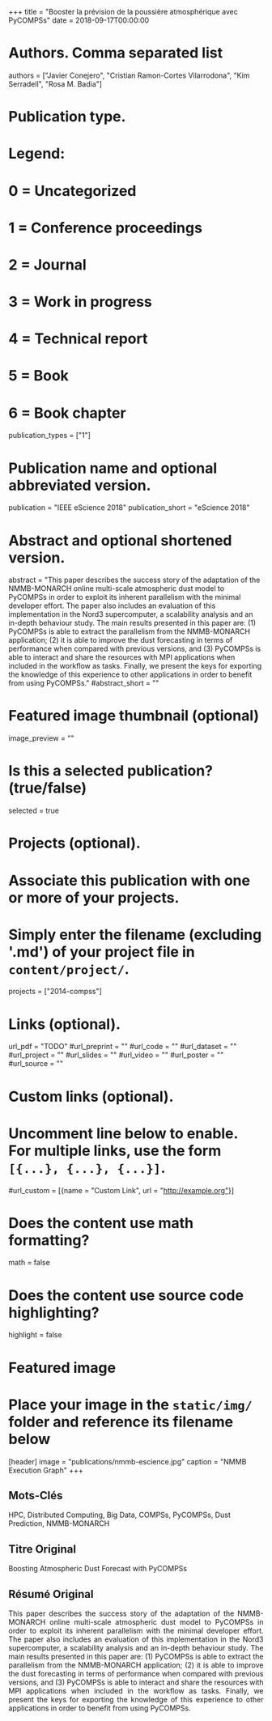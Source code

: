 +++
title = "Booster la prévision de la poussière atmosphérique avec PyCOMPSs"
date = 2018-09-17T00:00:00

# Authors. Comma separated list
authors = ["Javier Conejero", "Cristian Ramon-Cortes Vilarrodona", "Kim Serradell", "Rosa M. Badia"]

# Publication type.
# Legend:
# 0 = Uncategorized
# 1 = Conference proceedings
# 2 = Journal
# 3 = Work in progress
# 4 = Technical report
# 5 = Book
# 6 = Book chapter
publication_types = ["1"]

# Publication name and optional abbreviated version.
publication = "IEEE eScience 2018"
publication_short = "eScience 2018"

# Abstract and optional shortened version.
abstract = "This paper describes the success story of the adaptation of the NMMB-MONARCH online multi-scale atmospheric dust model to PyCOMPSs in order to exploit its inherent parallelism with the minimal developer effort. The paper also includes an evaluation of this implementation in the Nord3 supercomputer, a scalability analysis and an in-depth behaviour study. The main results presented in this paper are: (1) PyCOMPSs is able to extract the parallelism from the NMMB-MONARCH application; (2) it is able to improve the dust forecasting in terms of performance when compared with previous versions, and (3) PyCOMPSs is able to interact and share the resources with MPI applications when included in the workflow as tasks. Finally, we present the keys for exporting the knowledge of this experience to other applications in order to benefit from using PyCOMPSs."
#abstract_short = ""

# Featured image thumbnail (optional)
image_preview = ""

# Is this a selected publication? (true/false)
selected = true

# Projects (optional).
#   Associate this publication with one or more of your projects.
#   Simply enter the filename (excluding '.md') of your project file in `content/project/`.
projects = ["2014-compss"]

# Links (optional).
url_pdf = "TODO"
#url_preprint = ""
#url_code = ""
#url_dataset = ""
#url_project = ""
#url_slides = ""
#url_video = ""
#url_poster = ""
#url_source = ""

# Custom links (optional).
#   Uncomment line below to enable. For multiple links, use the form `[{...}, {...}, {...}]`.
#url_custom = [{name = "Custom Link", url = "http://example.org"}]

# Does the content use math formatting?
math = false

# Does the content use source code highlighting?
highlight = false

# Featured image
# Place your image in the `static/img/` folder and reference its filename below
[header]
image = "publications/nmmb-escience.jpg"
caption = "NMMB Execution Graph"
+++

<h2>Mots-Clés</h2>
HPC, Distributed Computing, Big Data, COMPSs, PyCOMPSs, Dust Prediction, NMMB-MONARCH

<h2>Titre Original</h2>
Boosting Atmospheric Dust Forecast with PyCOMPSs

<h2>Résumé Original</h2>
<p align="justify">
This paper describes the success story of the adaptation of the NMMB-MONARCH online multi-scale atmospheric dust model to PyCOMPSs in order to exploit its inherent parallelism with the minimal developer effort. The paper also includes an evaluation of this implementation in the Nord3 supercomputer, a scalability analysis and an in-depth behaviour study. The main results presented in this paper are: (1) PyCOMPSs is able to extract the parallelism from the NMMB-MONARCH application; (2) it is able to improve the dust forecasting in terms of performance when compared with previous versions, and (3) PyCOMPSs is able to interact and share the resources with MPI applications when included in the workflow as tasks. Finally, we present the keys for exporting the knowledge of this experience to other applications in order to benefit from using PyCOMPSs.
</p>